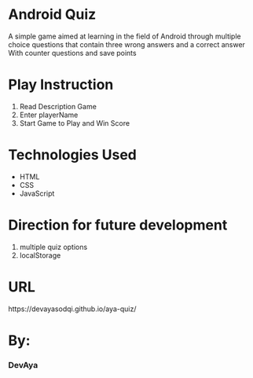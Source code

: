 <h1>Android Quiz</h1>
<p>
A simple game aimed at learning in the field of Android through multiple choice questions that contain three wrong answers and a correct answer
With counter questions and save points
</p>


<h1>Play Instruction</h1>
<ol>
	<li>Read Description Game</li>
  <li>Enter playerName</li>
<li>Start Game to Play and Win Score</li>
</ol>

<h1>Technologies Used</h1>
 <ul>
	<li>HTML</li> 
 	<li>CSS</li> 
  	<li>JavaScript</li> 

 </ul>
 <h1>
	 Direction for future development
 </h1>
 <ol>
	 <li>multiple quiz options</li>
	 <li>localStorage</li>
 </ol>


 <h1>URL</h1>
 https://devayasodqi.github.io/aya-quiz/




 <h1>By:</h1>
 <h3>DevAya</h3>
 


